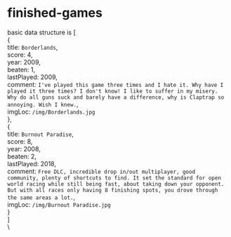 # finished-games

basic data structure is
[\
    {\
        title: `Borderlands`,\
        score: 4,\
        year: 2009,\
        beaten: 1,\
        lastPlayed: 2009,\
        comment: `I've played this game three times and I hate it. Why have I played it three times? I don't know! I like to suffer in my misery. Why do all guns suck and barely have a difference, why is Claptrap so annoying. Wish I knew.`,\
        imgLoc: `/img/Borderlands.jpg`\
    },\
        {\
        title: `Burnout Paradise`,\
        score: 8,\
        year: 2008,\
        beaten: 2,\
        lastPlayed: 2018,\
        comment: `Free DLC, incredible drop in/out multiplayer, good community, plenty of shortcuts to find. It set the standard for open world racing while still being fast, about taking down your opponent. But with all races only having 8 finishing spots, you drove through the same areas a lot.`,\
        imgLoc: `/img/Burnout Paradise.jpg`\
    }\
]\
\

